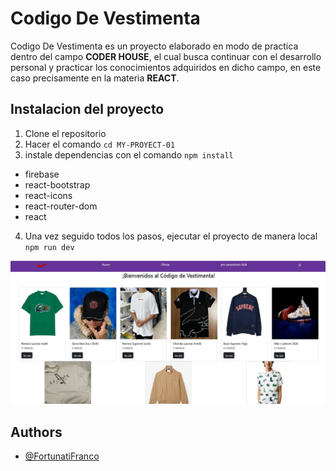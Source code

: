 # Codigo De Vestimenta

Codigo De Vestimenta es un proyecto elaborado en modo de practica dentro del campo **CODER HOUSE**, el cual busca continuar con el desarrollo personal y practicar los conocimientos adquiridos en dicho campo, en este caso precisamente en la materia **REACT**.

## Instalacion del proyecto

1. Clone el repositorio
2. Hacer el comando `cd MY-PROYECT-01`
3. instale dependencias con el comando `npm install`
- firebase
- react-bootstrap
- react-icons
- react-router-dom
- react
4. Una vez seguido todos los pasos, ejecutar el proyecto de manera local `npm run dev`

![app](/public/pantalla.jpg)

## Authors

- [@FortunatiFranco](https://github.com/FortunatiFranco)